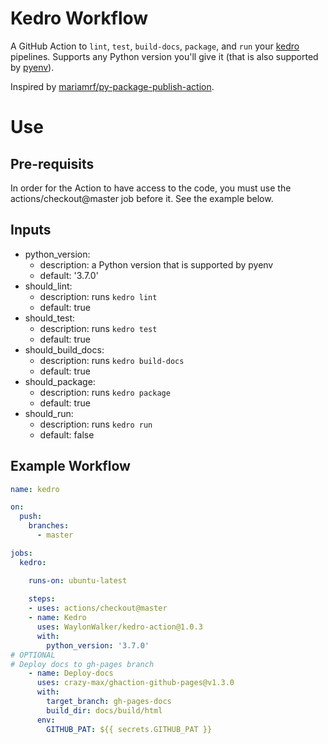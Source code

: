 # Kedro Workflow

A GitHub Action to `lint`, `test`, `build-docs`, `package`, and `run` your [kedro](https://github.com/quantumblacklabs/kedro) pipelines. Supports any Python version you'll give it (that is also supported by [pyenv](https://github.com/pyenv/pyenv)). 

Inspired by [mariamrf/py-package-publish-action](https://github.com/mariamrf/py-package-publish-action).

# Use

## Pre-requisits

In order for the Action to have access to the code, you must use the actions/checkout@master job before it. See the example below.

## Inputs

* python_version:
    * description: a Python version that is supported by pyenv
    * default: '3.7.0'
* should_lint:
    * description: runs `kedro lint`
    * default: true
* should_test:
    * description: runs `kedro test`
    * default: true
* should_build_docs:
    * description: runs `kedro build-docs`
    * default: true
* should_package:
    * description: runs `kedro package`
    * default: true
* should_run:
    * description: runs `kedro run`
    * default: false

## Example Workflow

``` yaml
name: kedro

on:
  push:
    branches:
      - master

jobs:
  kedro:

    runs-on: ubuntu-latest
    
    steps:
    - uses: actions/checkout@master
    - name: Kedro
      uses: WaylonWalker/kedro-action@1.0.3
      with:
        python_version: '3.7.0'
# OPTIONAL
# Deploy docs to gh-pages branch
    - name: Deploy-docs
      uses: crazy-max/ghaction-github-pages@v1.3.0
      with:
        target_branch: gh-pages-docs
        build_dir: docs/build/html
      env:
        GITHUB_PAT: ${{ secrets.GITHUB_PAT }}

```
